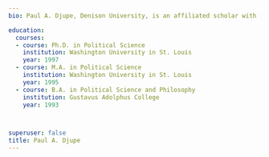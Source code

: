 ```yaml
---
bio: Paul A. Djupe, Denison University, is an affiliated scholar with [PRRI](https://www.prri.org/), the series editor of [Religious Engagement in Democratic Politics](http://tupress.temple.edu/series/S-192) (Temple), and co-creator of [religioninpublic.blog](https://onetwentyseven.blog/) (check out his [posts](https://religioninpublic.blog/contributors/djupe/)). Further information about his work can be found at his [website](http://pauldjupe.com/) and on [Twitter](https://twitter.com/PaulDjupe).

education:
  courses:
  - course: Ph.D. in Political Science
    institution: Washington University in St. Louis
    year: 1997
  - course: M.A. in Political Science
    institution: Washington University in St. Louis
    year: 1995
  - course: B.A. in Political Science and Philosophy
    institution: Gustavus Adolphus College
    year: 1993



superuser: false
title: Paul A. Djupe
---
```


